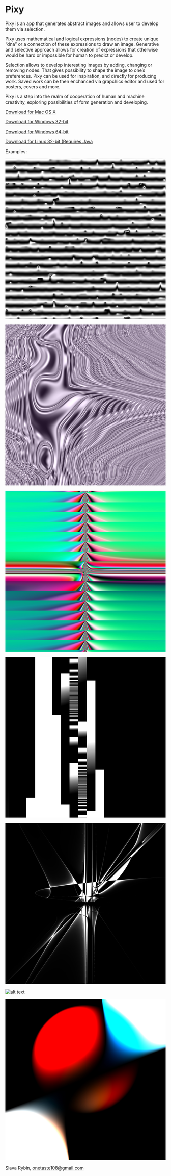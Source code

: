 # Pixy

Pixy is an app that generates abstract images and
allows user to develop them via selection.

Pixy uses mathematical and logical expressions
(nodes) to create unique “dna” or a connection of
these expressions to draw an image. Generative and
selective approach allows for creation of expressions
that otherwise would be hard or impossible
for human to predict or develop.

Selection allows to develop interesting images by
adding, changing or removing nodes. That gives possibility
to shape the image to one’s preferences.
Pixy can be used for inspiration, and directly for
producing work. Saved work can be then enchanced
via grapchics editor and used for posters, covers
and more.

Pixy is a step into the realm of cooperation of human
and machine creativity, exploring possibilities
of form generation and developing.

[Download for Mac OS X](https://github.com/onetaste108/pixy/blob/master/Build/pixy.macosx.zip?raw=true)

[Download for Windows 32-bit](https://github.com/onetaste108/pixy/blob/master/Build/pixy.windows32.zip?raw=true)

[Download for Windows 64-bit](https://github.com/onetaste108/pixy/blob/master/Build/pixy.windows64.zip?raw=true)

[Download for Linux 32-bit (Requires Java](https://github.com/onetaste108/pixy/blob/master/Build/pixy.linux32.zip?raw=true)


Examples:

![alt text](https://github.com/onetaste108/pixy/raw/master/examples/ex1.jpg "example")

![alt text](https://github.com/onetaste108/pixy/raw/master/examples/ex2.jpg "example")

![alt text](https://github.com/onetaste108/pixy/raw/master/examples/ex3.jpg "example")

![alt text](https://github.com/onetaste108/pixy/raw/master/examples/ex4.jpg "example")

![alt text](https://github.com/onetaste108/pixy/raw/master/examples/ex5.jpg "example")

![alt text](https://github.com/onetaste108/pixy/raw/master/examples/ex6.jpg "example")

![alt text](https://github.com/onetaste108/pixy/raw/master/examples/ex7.jpg "example")

Slava Rybin, onetaste108@gmail.com
